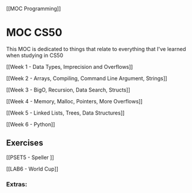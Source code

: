 [[MOC Programming]]

# MOC CS50
This MOC is dedicated to things that relate to everything that I've learned when studying in CS50


[[Week 1 - Data Types, Imprecision and Overflows]]

[[Week 2 - Arrays, Compiling, Command Line Argument, Strings]]

[[Week 3 - BigO, Recursion, Data Search, Structs]]

[[Week 4 - Memory, Malloc, Pointers, More Overflows]]

[[Week 5 - Linked Lists, Trees, Data Structures]]

[[Week 6 - Python]]


## Exercises

[[PSET5 - Speller ]]

[[LAB6 - World Cup]]







### Extras:


